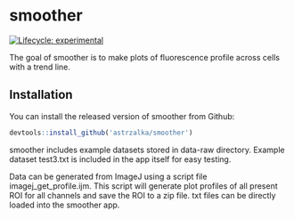 
<!-- README.md is generated from README.Rmd. Please edit that file -->

# smoother

<!-- badges: start -->

[![Lifecycle:
experimental](https://img.shields.io/badge/lifecycle-experimental-orange.svg)](https://www.tidyverse.org/lifecycle/#experimental)
<!-- badges: end -->

The goal of smoother is to make plots of fluorescence profile across
cells with a trend line.

## Installation

You can install the released version of smoother from Github:

``` r
devtools::install_github('astrzalka/smoother')
```

smoother includes example datasets stored in data-raw directory. Example
dataset test3.txt is included in the app itself for easy testing.

Data can be generated from ImageJ using a script file
imagej\_get\_profile.ijm. This script will generate plot profiles of all
present ROI for all channels and save the ROI to a zip file. txt files
can be directly loaded into the smoother app.
